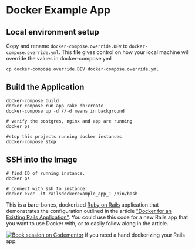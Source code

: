 # Docker Example App

## Local environment setup
Copy and rename `docker-compose.override.DEV` to `docker-compose.override.yml`. This file gives control on how your local machine will override the values in docker-compose.yml
```
cp docker-compose.override.DEV docker-compose.override.yml
```


## Build the Application
```
docker-compose build
docker-compose run app rake db:create
docker-compose up -d //-d means in background

# verify the postgres, nginx and app are running
docker ps

#stop this projects running docker instances
docker-compose stop
```

## SSH into the Image
```
# find ID of running instance.
docker ps

# connect with ssh to instance:
docker exec -it railsdockerexample_app_1 /bin/bash
```


This is a bare-bones, dockerized [Ruby on Rails](http://rubyonrails.org) application that demonstrates the configuration  outlined in the article ["Docker for an Existing Rails Application"](http://chrisstump.online/2016/02/20/docker-existing-rails-application/). You could use this code for a new Rails app that you want to use Docker with, or to easily follow along in the article. 

[![Book session on Codementor](https://cdn.codementor.io/badges/book_session_github.svg)](https://www.codementor.io/cstump?utm_source=github&utm_medium=button&utm_term=cstump&utm_campaign=github) if you need a hand dockerizing your Rails app.
